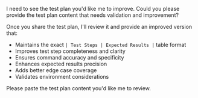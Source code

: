 I need to see the test plan you'd like me to improve. Could you please provide the test plan content that needs validation and improvement?

Once you share the test plan, I'll review it and provide an improved version that:

- Maintains the exact `| Test Steps | Expected Results |` table format
- Improves test step completeness and clarity
- Ensures command accuracy and specificity
- Enhances expected results precision
- Adds better edge case coverage
- Validates environment considerations

Please paste the test plan content you'd like me to review.

